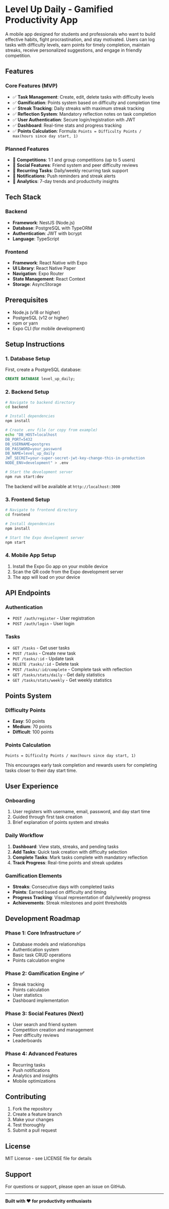 # Level Up Daily - Gamified Productivity App

A mobile app designed for students and professionals who want to build effective habits, fight procrastination, and stay motivated. Users can log tasks with difficulty levels, earn points for timely completion, maintain streaks, receive personalized suggestions, and engage in friendly competition.

## Features

### Core Features (MVP)
- ✅ **Task Management**: Create, edit, delete tasks with difficulty levels
- ✅ **Gamification**: Points system based on difficulty and completion time
- ✅ **Streak Tracking**: Daily streaks with maximum streak tracking
- ✅ **Reflection System**: Mandatory reflection notes on task completion
- ✅ **User Authentication**: Secure login/registration with JWT
- ✅ **Dashboard**: Real-time stats and progress tracking
- ✅ **Points Calculation**: Formula: `Points = Difficulty Points / max(hours since day start, 1)`

### Planned Features
- 🔄 **Competitions**: 1:1 and group competitions (up to 5 users)
- 🔄 **Social Features**: Friend system and peer difficulty reviews
- 🔄 **Recurring Tasks**: Daily/weekly recurring task support
- 🔄 **Notifications**: Push reminders and streak alerts
- 🔄 **Analytics**: 7-day trends and productivity insights

## Tech Stack

### Backend
- **Framework**: NestJS (Node.js)
- **Database**: PostgreSQL with TypeORM
- **Authentication**: JWT with bcrypt
- **Language**: TypeScript

### Frontend
- **Framework**: React Native with Expo
- **UI Library**: React Native Paper
- **Navigation**: Expo Router
- **State Management**: React Context
- **Storage**: AsyncStorage

## Prerequisites

- Node.js (v18 or higher)
- PostgreSQL (v12 or higher)
- npm or yarn
- Expo CLI (for mobile development)

## Setup Instructions

### 1. Database Setup

First, create a PostgreSQL database:

```sql
CREATE DATABASE level_up_daily;
```

### 2. Backend Setup

```bash
# Navigate to backend directory
cd backend

# Install dependencies
npm install

# Create .env file (or copy from example)
echo "DB_HOST=localhost
DB_PORT=5432
DB_USERNAME=postgres
DB_PASSWORD=your_password
DB_NAME=level_up_daily
JWT_SECRET=your-super-secret-jwt-key-change-this-in-production
NODE_ENV=development" > .env

# Start the development server
npm run start:dev
```

The backend will be available at `http://localhost:3000`

### 3. Frontend Setup

```bash
# Navigate to frontend directory
cd frontend

# Install dependencies
npm install

# Start the Expo development server
npm start
```

### 4. Mobile App Setup

1. Install the Expo Go app on your mobile device
2. Scan the QR code from the Expo development server
3. The app will load on your device

## API Endpoints

### Authentication
- `POST /auth/register` - User registration
- `POST /auth/login` - User login

### Tasks
- `GET /tasks` - Get user tasks
- `POST /tasks` - Create new task
- `PUT /tasks/:id` - Update task
- `DELETE /tasks/:id` - Delete task
- `POST /tasks/:id/complete` - Complete task with reflection
- `GET /tasks/stats/daily` - Get daily statistics
- `GET /tasks/stats/weekly` - Get weekly statistics

## Points System

### Difficulty Points
- **Easy**: 50 points
- **Medium**: 70 points  
- **Difficult**: 100 points

### Points Calculation
```
Points = Difficulty Points / max(hours since day start, 1)
```

This encourages early task completion and rewards users for completing tasks closer to their day start time.

## User Experience

### Onboarding
1. User registers with username, email, password, and day start time
2. Guided through first task creation
3. Brief explanation of points system and streaks

### Daily Workflow
1. **Dashboard**: View stats, streaks, and pending tasks
2. **Add Tasks**: Quick task creation with difficulty selection
3. **Complete Tasks**: Mark tasks complete with mandatory reflection
4. **Track Progress**: Real-time points and streak updates

### Gamification Elements
- **Streaks**: Consecutive days with completed tasks
- **Points**: Earned based on difficulty and timing
- **Progress Tracking**: Visual representation of daily/weekly progress
- **Achievements**: Streak milestones and point thresholds

## Development Roadmap

### Phase 1: Core Infrastructure ✅
- Database models and relationships
- Authentication system
- Basic task CRUD operations
- Points calculation engine

### Phase 2: Gamification Engine ✅
- Streak tracking
- Points calculation
- User statistics
- Dashboard implementation

### Phase 3: Social Features (Next)
- User search and friend system
- Competition creation and management
- Peer difficulty reviews
- Leaderboards

### Phase 4: Advanced Features
- Recurring tasks
- Push notifications
- Analytics and insights
- Mobile optimizations

## Contributing

1. Fork the repository
2. Create a feature branch
3. Make your changes
4. Test thoroughly
5. Submit a pull request

## License

MIT License - see LICENSE file for details

## Support

For questions or support, please open an issue on GitHub.

---

**Built with ❤️ for productivity enthusiasts** 
